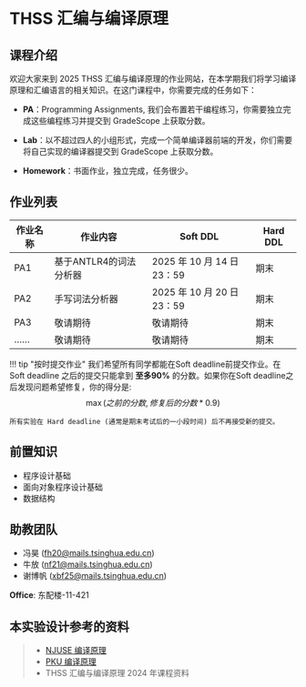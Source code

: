 # THSS 汇编与编译原理

## 课程介绍

欢迎大家来到 2025 THSS 汇编与编译原理的作业网站，在本学期我们将学习编译原理和汇编语言的相关知识。在这门课程中，你需要完成的任务如下：

- **PA**：Programming Assignments, 我们会布置若干编程练习，你需要独立完成这些编程练习并提交到 GradeScope 上获取分数。

- **Lab**：以不超过四人的小组形式，完成一个简单编译器前端的开发，你们需要将自己实现的编译器提交到 GradeScope 上获取分数。

- **Homework**：书面作业，独立完成，任务很少。

## 作业列表

| 作业名称 | 作业内容               | Soft DDL | Hard DDL |
| -------- | ---------------------- | -------- | -------- |
| PA1      | 基于ANTLR4的词法分析器 |  2025 年 10 月 14 日 23：59        |    期末      |
| PA2      | 手写词法分析器 |  2025 年 10 月 20 日 23：59        |    期末      |
| PA3      | 敬请期待 |  敬请期待        |    期末      |
| ……      | 敬请期待 |  敬请期待        |    期末      |

!!! tip "按时提交作业"
    我们希望所有同学都能在Soft deadline前提交作业。在 Soft deadline 之后的提交只能拿到 **至多90%** 的分数。如果你在Soft deadline之后发现问题希望修复，你的得分是: 
    $$
    \max {(之前的分数, 修复后的分数 * 0.9)}
    $$

    所有实验在 Hard deadline (通常是期末考试后的一小段时间) 后不再接受新的提交。

## 前置知识

- 程序设计基础
- 面向对象程序设计基础
- 数据结构

## 助教团队

- 冯昊 (fh20@mails.tsinghua.edu.cn)
- 牛放 (nf21@mails.tsinghua.edu.cn)
- 谢博帆 (xbf25@mails.tsinghua.edu.cn)

**Office**: 东配楼-11-421

## 本实验设计参考的资料

> 
> - [NJUSE 编译原理](http://docs.compilers.cpl.icu/#/2024/intro)
> - [PKU 编译原理](https://pku-minic.github.io/online-doc/#/)
> - THSS 汇编与编译原理 2024 年课程资料